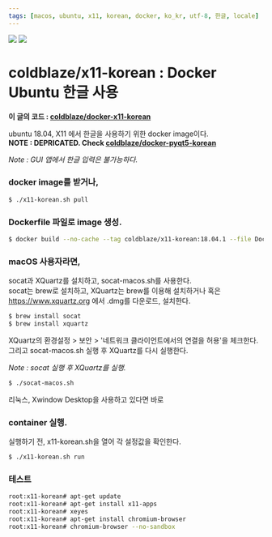 ```yaml
---
tags: [macos, ubuntu, x11, korean, docker, ko_kr, utf-8, 한글, locale]
---
```

[![](https://images.microbadger.com/badges/version/coldblaze/x11-korean.svg)](https://microbadger.com/images/coldblaze/x11-korean "Get your own version badge on microbadger.com")
[![](https://images.microbadger.com/badges/image/coldblaze/x11-korean:18.04.1.svg)](https://microbadger.com/images/coldblaze/x11-korean:18.04.1 "Get your own image badge on microbadger.com")

# coldblaze/x11-korean : Docker Ubuntu 한글 사용

**이 글의 코드 : [coldblaze/docker-x11-korean](https://github.com/coldblaze/docker-x11-korean)**

ubuntu 18.04, X11 에서 한글을 사용하기 위한 docker image이다.  
**NOTE : DEPRICATED. Check [coldblaze/docker-pyqt5-korean](https://github.com/coldblaze/docker-pyqt5-korean)**

*Note : GUI 앱에서 한글 입력은 불가능하다.*

### docker image를 받거나,

```bash
$ ./x11-korean.sh pull
```

### Dockerfile 파일로 image 생성.
```bash
$ docker build --no-cache --tag coldblaze/x11-korean:18.04.1 --file Dockerfile .
```

### macOS 사용자라면,
socat과 XQuartz를 설치하고, socat-macos.sh를 사용한다.  
socat는 brew로 설치하고, XQuartz는 brew를 이용해 설치하거나 혹은 https://www.xquartz.org 에서 .dmg를 다운로드, 설치한다.
```bash
$ brew install socat
$ brew install xquartz
```
XQuartz의 환경설정 > 보안 > '네트워크 클라이언트에서의 연결을 허용'을 체크한다.  
그리고 socat-macos.sh 실행 후 XQuartz를 다시 실행한다.

*Note : socat 실행 후 XQuartz를 실행.*
```bash
$ ./socat-macos.sh
```
리눅스, Xwindow Desktop을 사용하고 있다면 바로

### container 실행.
실행하기 전, x11-korean.sh을 열어 각 설정값을 확인한다.
```bash
$ ./x11-korean.sh run
```

### 테스트
```bash
root:x11-korean# apt-get update
root:x11-korean# apt-get install x11-apps
root:x11-korean# xeyes
root:x11-korean# apt-get install chromium-browser
root:x11-korean# chromium-browser --no-sandbox
```
